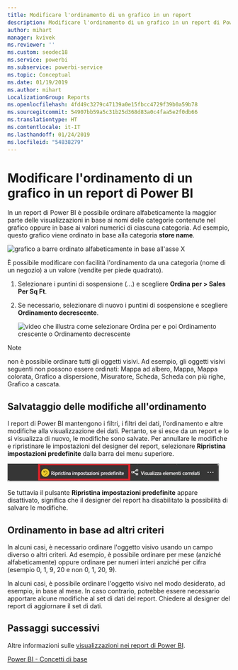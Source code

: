 ```yaml
---
title: Modificare l'ordinamento di un grafico in un report
description: Modificare l'ordinamento di un grafico in un report di Power BI
author: mihart
manager: kvivek
ms.reviewer: ''
ms.custom: seodec18
ms.service: powerbi
ms.subservice: powerbi-service
ms.topic: Conceptual
ms.date: 01/19/2019
ms.author: mihart
LocalizationGroup: Reports
ms.openlocfilehash: 4fd49c3279c47139a0e15fbcc4729f39b0a59b78
ms.sourcegitcommit: 54907bb59a5c31b25d368d83a0c4faa5e2f0db66
ms.translationtype: HT
ms.contentlocale: it-IT
ms.lasthandoff: 01/24/2019
ms.locfileid: "54838279"
---
```

# <a name="change-how-a-chart-is-sorted-in-a-power-bi-report"></a>Modificare l'ordinamento di un grafico in un report di Power BI
In un report di Power BI è possibile ordinare alfabeticamente la maggior parte delle visualizzazioni in base ai nomi delle categorie contenute nel grafico oppure in base ai valori numerici di ciascuna categoria. Ad esempio, questo grafico viene ordinato in base alla categoria **store name**.

![grafico a barre ordinato alfabeticamente in base all'asse X](media/end-user-change-sort/pbi_chartsortcategory.png)

È possibile modificare con facilità l'ordinamento da una categoria (nome di un negozio) a un valore (vendite per piede quadrato).

1. Selezionare i puntini di sospensione (...) e scegliere **Ordina per > Sales Per Sq Ft**.
2. Se necessario, selezionare di nuovo i puntini di sospensione e scegliere **Ordinamento decrescente**.

   ![video che illustra come selezionare Ordina per e poi Ordinamento crescente o Ordinamento decrescente](media/end-user-change-sort/sort.gif)

> [!NOTE]
> non è possibile ordinare tutti gli oggetti visivi. Ad esempio, gli oggetti visivi seguenti non possono essere ordinati: Mappa ad albero, Mappa, Mappa colorata, Grafico a dispersione, Misuratore, Scheda, Scheda con più righe, Grafico a cascata.

## <a name="saving-changes-you-make-to-sort-order"></a>Salvataggio delle modifiche all'ordinamento
I report di Power BI mantengono i filtri, i filtri dei dati, l'ordinamento e altre modifiche alla visualizzazione dei dati. Pertanto, se si esce da un report e lo si visualizza di nuovo, le modifiche sono salvate.  Per annullare le modifiche e ripristinare le impostazioni del designer del report, selezionare **Ripristina impostazioni predefinite** dalla barra dei menu superiore. 

![ordinamento permanente](media/end-user-change-sort/power-bi-reset-to-default.png)

Se tuttavia il pulsante **Ripristina impostazioni predefinite** appare disattivato, significa che il designer del report ha disabilitato la possibilità di salvare le modifiche.

<a name="other"></a>
## <a name="sorting-using-other-criteria"></a>Ordinamento in base ad altri criteri
In alcuni casi, è necessario ordinare l'oggetto visivo usando un campo diverso o altri criteri.  Ad esempio, è possibile ordinare per mese (anziché alfabeticamente) oppure ordinare per numeri interi anziché per cifra (esempio 0, 1, 9, 20 e non 0, 1, 20, 9).  

In alcuni casi, è possibile ordinare l'oggetto visivo nel modo desiderato, ad esempio, in base al mese.  In caso contrario, potrebbe essere necessario apportare alcune modifiche al set di dati del report. Chiedere al designer del report di aggiornare il set di dati.

## <a name="next-steps"></a>Passaggi successivi
Altre informazioni sulle [visualizzazioni nei report di Power BI](end-user-visualizations.md).

[Power BI - Concetti di base](end-user-basic-concepts.md)
